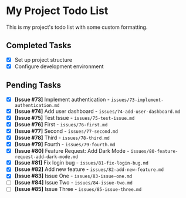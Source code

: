 # My Project Todo List

This is my project's todo list with some custom formatting.

## Completed Tasks
- [x] Set up project structure
- [x] Configure development environment

## Pending Tasks
- [x] **[Issue #73]** Implement authentication - `issues/73-implement-authentication.md`
- [x] **[Issue #74]** Add user dashboard - `issues/74-add-user-dashboard.md`
- [x] **[Issue #75]** Test Issue - `issues/75-test-issue.md`
- [x] **[Issue #76]** First - `issues/76-first.md`
- [x] **[Issue #77]** Second - `issues/77-second.md`
- [x] **[Issue #78]** Third - `issues/78-third.md`
- [x] **[Issue #79]** Fourth - `issues/79-fourth.md`
- [x] **[Issue #80]** Feature Request: Add Dark Mode - `issues/80-feature-request-add-dark-mode.md`
- [x] **[Issue #81]** Fix login bug - `issues/81-fix-login-bug.md`
- [x] **[Issue #82]** Add new feature - `issues/82-add-new-feature.md`
- [x] **[Issue #83]** Issue One - `issues/83-issue-one.md`
- [ ] **[Issue #84]** Issue Two - `issues/84-issue-two.md`
- [ ] **[Issue #85]** Issue Three - `issues/85-issue-three.md`
